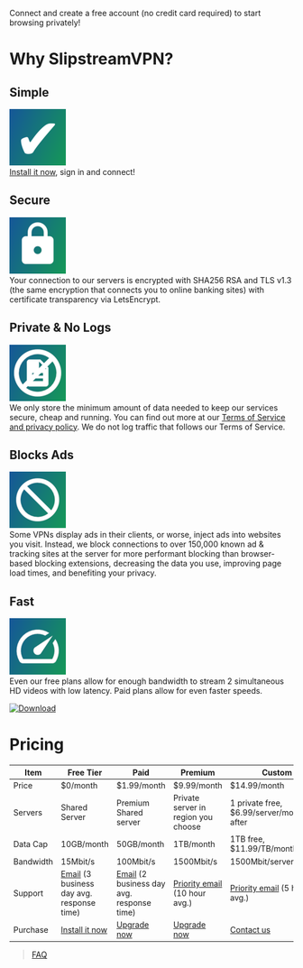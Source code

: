 Connect and create a free account (no credit card required) to start browsing privately!  
  
# Why SlipstreamVPN?  
## Simple  
![](simple.small.png)  
[Install it now](#pricing), sign in and connect!  

## Secure  
![](secure.small.png)  
Your connection to our servers is encrypted with SHA256 RSA and TLS v1.3 (the same encryption that connects you to online banking sites) with certificate transparency via LetsEncrypt.  

## Private & No Logs  
![](nologs.small.png)  
We only store the minimum amount of data needed to keep our services secure, cheap and running. You can find out more at our [Terms of Service and privacy policy](tos). We do not log traffic that follows our Terms of Service.  
  

## Blocks Ads  
![](blocksads.small.png)  
Some VPNs display ads in their clients, or worse, inject ads into websites you visit. Instead, we block connections to over 150,000 known ad & tracking sites at the server for more performant blocking than browser-based blocking extensions, decreasing the data you use, improving page load times, and benefiting your privacy.  

## Fast  
![](fast.small.png)  
Even our free plans allow for enough bandwidth to stream 2 simultaneous HD videos with low latency. Paid plans allow for even faster speeds.    

[![Download](https://slipstreamvpn.tk/download-smaller.png)](https://chrome.google.com/webstore/detail/slipstreamvpn-proxy-unblo/gfhkjbaojklnhgbnkkicgojopompeaog)      

# Pricing  
  
|Item       |Free Tier                        |Paid                    |Premium                             |Custom                                      |  
|-----------|---------------------------------|------------------------|------------------------------------|--------------------------------------------|  
|Price      |$0/month                         |$1.99/month             |$9.99/month                         |$14.99/month                                |  
|Servers    |Shared Server                    |Premium Shared server   |Private server in region you choose |1 private free, $6.99/server/month after    |  
|Data Cap   |10GB/month                        |50GB/month              |1TB/month                           |1TB free, $11.99/TB/month after             |  
|Bandwidth  |15Mbit/s                         |100Mbit/s               |1500Mbit/s                           |1500Mbit/server/second                       |  
|Support    |[Email](contact-us) (3 business day avg. response time) |[Email](contact-us) (2 business day avg. response time)    |[Priority email](contact-us) (10 hour avg.)         |[Priority email](contact-us) (5 hour avg.)    |  
|Purchase   |[Install it now](https://chrome.google.com/webstore/detail/slipstreamvpn-proxy-unblo/gfhkjbaojklnhgbnkkicgojopompeaog) |[Upgrade now](https://my.slipstreamvpn.tk)|[Upgrade now](https://my.slipstreamvpn.tk)|[Contact us](contact-us)                    |  
  
> [FAQ](faq)
